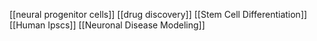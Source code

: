 [[neural progenitor cells]]
[[drug discovery]]
[[Stem Cell Differentiation]]
[[Human Ipscs]]
[[Neuronal Disease Modeling]]
